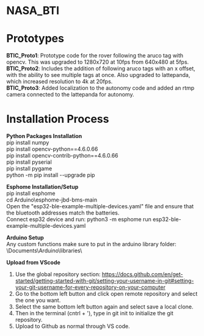 # NASA_BTI

# Prototypes
**BTIC_Proto1**: Prototype code for the rover following the aruco tag with opencv. This was upgraded to 1280x720 at 10fps from 640x480 at 5fps.\
**BTIC_Proto2**: Includes the addition of following aruco tags with an x offset, with the ability to see multiple tags at once. Also upgraded to lattepanda, which increased resolution to 4k at 20fps.\
**BTIC_Proto3**: Added localization to the autonomy code and added an rtmp camera connected to the lattepanda for autonomy.

# Installation Process
**Python Packages Installation**\
pip install numpy\
pip install opencv-python==4.6.0.66\
pip install opencv-contrib-python==4.6.0.66\
pip install pyserial\
pip install pygame\
python -m pip install --upgrade pip

**Esphome Installation/Setup**\
pip install esphome\
cd Arduino\esphome-jbd-bms-main\
Open the "esp32-ble-example-multiple-devices.yaml" file and ensure that the bluetooth addresses match the batteries.\
Connect esp32 device and run: python3 -m esphome run esp32-ble-example-multiple-devices.yaml

**Arduino Setup**\
Any custom functions make sure to put in the arduino library folder: \Documents\Arduino\libraries\

**Upload from VScode**
1. Use the global repository section: https://docs.github.com/en/get-started/getting-started-with-git/setting-your-username-in-git#setting-your-git-username-for-every-repository-on-your-computer
2. Go to the bottom left button and click open remote repository and select the one you want.
3. Select the same bottom left button again and select save a local clone.
4. Then in the terminal (cntrl + '), type in git init to initialize the git repository.
5. Upload to Github as normal through VS code.
